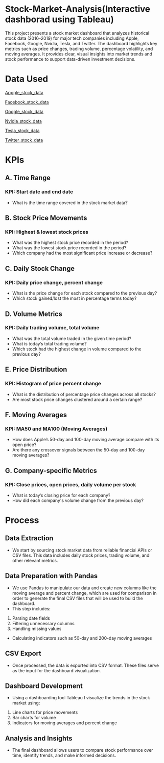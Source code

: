 # Stock-Market-Analysis(Interactive dashborad using Tableau)
This project presents a stock market dashboard that analyzes historical stock data (2016–2019) for major tech companies including Apple, Facebook, Google, Nvidia, Tesla, and Twitter. The dashboard highlights key metrics such as price changes, trading volume, percentage volatility, and moving averages. It provides clear, visual insights into market trends and stock performance to support data-driven investment decisions.
# Data Used
<a href="https://github.com/Pushkar2520/Stock-Market-Analysis/blob/main/AAPL.csv">Appple_stock_data<a/>

<a href="https://github.com/Pushkar2520/Stock-Market-Analysis/blob/main/FB.csv">Facebook_stock_data<a/>

<a href="https://github.com/Pushkar2520/Stock-Market-Analysis/blob/main/GOOGL.csv">Google_stock_data<a/>

<a href="https://github.com/Pushkar2520/Stock-Market-Analysis/blob/main/NVDA.csv">Nvidia_stock_data<a/>

<a href="https://github.com/Pushkar2520/Stock-Market-Analysis/blob/main/TSLA.csv">Tesla_stock_data<a/>

<a href="https://github.com/Pushkar2520/Stock-Market-Analysis/blob/main/TWTR.csv">Twitter_stock_data<a/>

# KPIs
## A.  Time Range
### KPI: Start date and end date
- What is the time range covered in the stock market data?

## B.  Stock Price Movements
### KPI: Highest & lowest stock prices
- What was the highest stock price recorded in the period?
- What was the lowest stock price recorded in the period?
- Which company had the most significant price increase or decrease?

## C.  Daily Stock Change
### KPI: Daily price change, percent change
- What is the price change for each stock compared to the previous day?
- Which stock gained/lost the most in percentage terms today?

## D.   Volume Metrics
### KPI: Daily trading volume, total volume
- What was the total volume traded in the given time period?
- What is today’s total trading volume?
- Which stock had the highest change in volume compared to the previous day?

## E.  Price Distribution
### KPI: Histogram of price percent change
- What is the distribution of percentage price changes across all stocks?
- Are most stock price changes clustered around a certain range?

## F.   Moving Averages
### KPI: MA50 and MA100 (Moving Averages)
- How does Apple’s 50-day and 100-day moving average compare with its open price?
- Are there any crossover signals between the 50-day and 100-day moving averages?

## G.   Company-specific Metrics
### KPI: Close prices, open prices, daily volume per stock
- What is today’s closing price for each company?
- How did each company's volume change from the previous day?

# Process
## Data Extraction
- We start by sourcing stock market data from reliable financial APIs or CSV files. This data includes daily stock prices, trading volume, and other relevant metrics.

## Data Preparation with Pandas
- We use Pandas to manipulate our data and create new columns like the moving average and percent change, which are used for comparison in order to generate the final CSV 
files that will be used to build the dashboard.
- This step includes:
1. Parsing date fields
2. Filtering unnecessary columns
3. Handling missing values
- Calculating indicators such as 50-day and 200-day moving averages

## CSV Export
- Once processed, the data is exported into CSV format. These files serve as the input for the dashboard visualization.

## Dashboard Development
- Using a dashboarding tool Tableau I visualize the trends in the stock market using:
1. Line charts for price movements
2. Bar charts for volume
3. Indicators for moving averages and percent change

## Analysis and Insights
- The final dashboard allows users to compare stock performance over time, identify trends, and make informed decisions.

